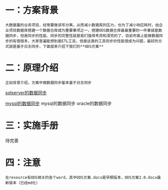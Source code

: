 # 一：方案背景
    大数据量的业务项目，经常要做读写分离，从而减小数据库的压力，也为了减小响应耗时，给企业项目数据库搭建一个数据仓库成为重要事项之一，搭建ODS数据仓库最最重要的一件事就是数据同步，但是同步的性能、同步的完整性就是我们值得考虑和深究的了，目前市面上能做数据同步的有很很多，大家普遍能想到是ETL工具，但是这类的工具同步的性能很成为问题，最好的方式就是基于日志同步，下面就来介绍下我们的**ODS方案**
# 二：原理介绍
    正如背景介绍，方案中做数据同步基本基于日志同步
[sqlserver的数据同步](https://github.com/JiPingWangPKI/ODS/blob/master/resource/sqlserver同步方案.md)

[mysql的数据同步](https://github.com/JiPingWangPKI/ODS/blob/master/resource/mysql同步方案.md)
    mysql的数据同步
    oracle的数据同步
# 三：实施手册
待完善
# 四：注意
	在resource有ODS相关的各个word，其中ODS方案.docx是早期版本，ODS方案2.0.docx最新版本（已经md化）